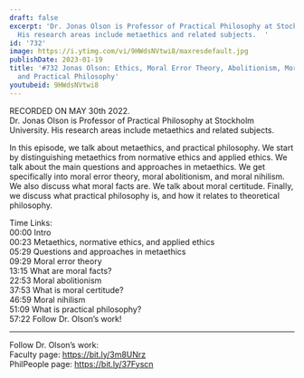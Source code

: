 ```yaml
---
draft: false
excerpt: 'Dr. Jonas Olson is Professor of Practical Philosophy at Stockholm University.
  His research areas include metaethics and related subjects.  '
id: '732'
image: https://i.ytimg.com/vi/9HWdsNVtwi8/maxresdefault.jpg
publishDate: 2023-01-19
title: '#732 Jonas Olson: Ethics, Moral Error Theory, Abolitionism, Moral Nihilism,
  and Practical Philosophy'
youtubeid: 9HWdsNVtwi8
---
```

RECORDED ON MAY 30th 2022.  
Dr. Jonas Olson is Professor of Practical Philosophy at Stockholm University. His research areas include metaethics and related subjects.  

In this episode, we talk about metaethics, and practical philosophy. We start by distinguishing metaethics from normative ethics and applied ethics. We talk about the main questions and approaches in metaethics. We get specifically into moral error theory, moral abolitionism, and moral nihilism. We also discuss what moral facts are. We talk about moral certitude. Finally, we discuss what practical philosophy is, and how it relates to theoretical philosophy.

Time Links:  
00:00 Intro  
00:23  Metaethics, normative ethics, and applied ethics  
05:29  Questions and approaches in metaethics  
09:29  Moral error theory  
13:15  What are moral facts?  
22:53  Moral abolitionism  
37:53  What is moral certitude?  
46:59  Moral nihilism  
51:09  What is practical philosophy?  
57:22  Follow Dr. Olson’s work!

---

Follow Dr. Olson’s work:  
Faculty page: https://bit.ly/3m8UNrz  
PhilPeople page: https://bit.ly/37Fyscn
